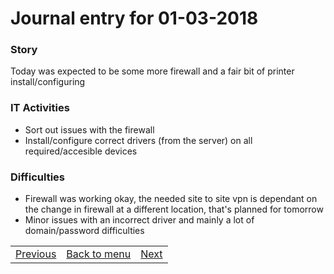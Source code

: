 # Journal entry for 01-03-2018

### Story

Today was expected to be some more firewall and a fair bit of printer install/configuring

### IT Activities

- Sort out issues with the firewall
- Install/configure correct drivers (from the server) on all required/accesible devices

### Difficulties

- Firewall was working okay, the needed site to site vpn is dependant on the change in firewall at a different location, that's planned for tomorrow
- Minor issues with an incorrect driver and mainly a lot of domain/password difficulties

<table><tr><td><a href="27-02.html">Previous</a></td><td><a href="../">Back to menu</a></td><td><a href="02-03.html">Next</a></td></tr></table>
